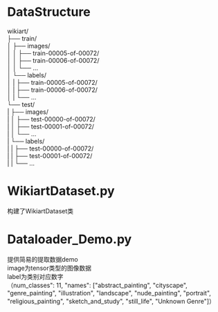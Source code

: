 # DataStructure
wikiart/  
├── train/  
│    ├── images/  
│    │   ├── train-00005-of-00072/  
│    │   ├── train-00006-of-00072/  
│    │   └── ...  
│    └── labels/  
│    |    ├── train-00005-of-00072/  
│    |    ├── train-00006-of-00072/  
│    |    └── ...  
└── test/  
|    ├── images/  
|    │   ├── test-00000-of-00072/  
|    │   ├── test-00001-of-00072/  
|    │   └── ...  
|    └── labels/  
|    |   ├── test-00000-of-00072/  
|    |   ├── test-00001-of-00072/  
|    |   └── ...


# WikiartDataset.py
构建了WikiartDataset类

# Dataloader_Demo.py
提供简易的提取数据demo  
image为tensor类型的图像数据  
label为类别对应数字  
（num_classes": 11, "names": ["abstract_painting", "cityscape", "genre_painting", "illustration", "landscape", "nude_painting", "portrait", "religious_painting", "sketch_and_study", "still_life", "Unknown Genre"]）
